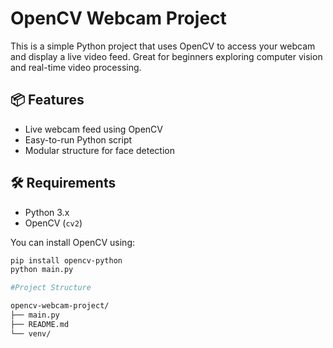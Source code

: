 # OpenCV Webcam Project

This is a simple Python project that uses OpenCV to access your webcam and display a live video feed. Great for beginners exploring computer vision and real-time video processing.

## 📦 Features

- Live webcam feed using OpenCV
- Easy-to-run Python script
- Modular structure for face detection

## 🛠 Requirements

- Python 3.x
- OpenCV (`cv2`)

You can install OpenCV using:
```bash
pip install opencv-python
python main.py

#Project Structure

opencv-webcam-project/
├── main.py
├── README.md
└── venv/


